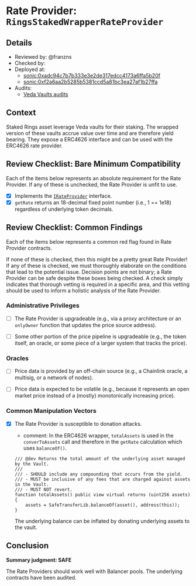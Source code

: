 # Rate Provider: `RingsStakedWrapperRateProvider`

## Details
- Reviewed by: @franzns
- Checked by: 
- Deployed at:
    - [sonic:0xadc94c7b7b333e3e2de317edcc4173a6ffa5b20f](https://sonicscan.org/address/0xadc94c7b7b333e3e2de317edcc4173a6ffa5b20f#code)
    - [sonic:0xf2a6aa2b5285b5381ccd5a81bc3ea27af1b27ffa](https://sonicscan.org/address/0xf2a6aa2b5285b5381ccd5a81bc3ea27af1b27ffa#code)
- Audits:
    - [Veda Vaults audits](https://github.com/Se7en-Seas/boring-vault/tree/main/audit)


## Context
Staked Rings asset leverage Veda vaults for their staking. The wrapped version of these vaults accrue value over time and are therefore yield bearing. They expose a ERC4626 interface and can be used with the ERC4626 rate provider.

## Review Checklist: Bare Minimum Compatibility
Each of the items below represents an absolute requirement for the Rate Provider. If any of these is unchecked, the Rate Provider is unfit to use.

- [x] Implements the [`IRateProvider`](https://github.com/balancer/balancer-v2-monorepo/blob/bc3b3fee6e13e01d2efe610ed8118fdb74dfc1f2/pkg/interfaces/contracts/pool-utils/IRateProvider.sol) interface.
- [x] `getRate` returns an 18-decimal fixed point number (i.e., 1 == 1e18) regardless of underlying token decimals.

## Review Checklist: Common Findings
Each of the items below represents a common red flag found in Rate Provider contracts.

If none of these is checked, then this might be a pretty great Rate Provider! If any of these is checked, we must thoroughly elaborate on the conditions that lead to the potential issue. Decision points are not binary; a Rate Provider can be safe despite these boxes being checked. A check simply indicates that thorough vetting is required in a specific area, and this vetting should be used to inform a holistic analysis of the Rate Provider.

### Administrative Privileges
- [ ] The Rate Provider is upgradeable (e.g., via a proxy architecture or an `onlyOwner` function that updates the price source address).

- [ ] Some other portion of the price pipeline is upgradeable (e.g., the token itself, an oracle, or some piece of a larger system that tracks the price).
    

### Oracles
- [ ] Price data is provided by an off-chain source (e.g., a Chainlink oracle, a multisig, or a network of nodes).

- [ ] Price data is expected to be volatile (e.g., because it represents an open market price instead of a (mostly) monotonically increasing price).

### Common Manipulation Vectors
- [x] The Rate Provider is susceptible to donation attacks.
    - comment: In the ERC4626 wrapper, `totalAssets` is used in the `converToAssets` call and therefore in the `getRate` calculation which uses `balanceOf()`.

    ```solidity
    /// @dev Returns the total amount of the underlying asset managed by the Vault.
    ///
    /// - SHOULD include any compounding that occurs from the yield.
    /// - MUST be inclusive of any fees that are charged against assets in the Vault.
    /// - MUST NOT revert.
    function totalAssets() public view virtual returns (uint256 assets) {
        assets = SafeTransferLib.balanceOf(asset(), address(this));
    }
    ```

    The underlying balance can be inflated by donating underlying assets to the vault.

## Conclusion
**Summary judgment: SAFE**

The Rate Providers should work well with Balancer pools. The underlying contracts have been audited.